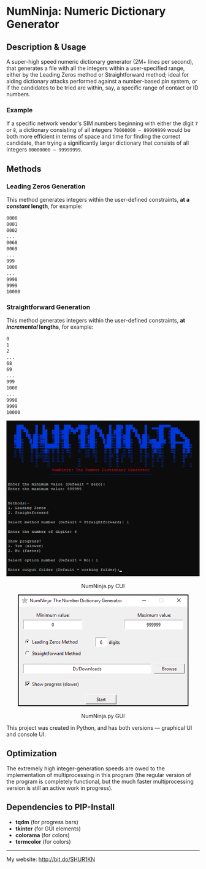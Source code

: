 ﻿# NumNinja: Numeric Dictionary Generator

## Description & Usage
A super-high speed numeric dictionary generator (2M+ lines per second), that generates a file with all the integers within a user-specified range, either by the Leading Zeros method or Straightforward method; ideal for aiding dictionary attacks performed against a number-based pin system, or if the candidates to be tried are within, say, a specific range of contact or ID numbers.

### Example
If a specific network vendor's SIM numbers beginning with either the digit `7` or `8`, a dictionary consisting of all integers `70000000 — 89999999` would be both more efficient in terms of space and time for finding the correct candidate, than trying a significantly larger dictionary that consists of all integers `00000000 — 99999999`.

## Methods
### Leading Zeros Generation
This method generates integers within the user-defined constraints, **at a *constant* length**, for example:

```
0000
0001
0002
...
0068
0069
...
999
1000
...
9998
9999
10000
```

### Straightforward Generation
This method generates integers within the user-defined constraints, **at *incremental* lengths**, for example:

```
0
1
2
...
68
69
...
999
1000
...
9998
9999
10000
```

<div align="center">
<img src="https://github.com/SHUR1K-N/NumNinja-Number-Dictionary-Generator/blob/master/Images/CUI%20Example.png" >
<p>NumNinja.py CUI</p>
</div>

<div align="center">
<img src="https://github.com/SHUR1K-N/NumNinja-Number-Dictionary-Generator/blob/master/Images/GUI%20Example.png" >
<p>NumNinja.py GUI</p>
</div>

This project was created in Python, and has both versions — graphical UI and console UI.

## Optimization
The extremely high integer-generation speeds are owed to the implementation of multiprocessing in this program (the regular version of the program is completely functional, but the much faster multiprocessing version is still an active work in progress).

## Dependencies to PIP-Install
- **tqdm** (for progress bars)
- **tkinter** (for GUI elements)
- **colorama** (for colors)
- **termcolor** (for colors)

------------

My website: http://bit.do/SHUR1KN
